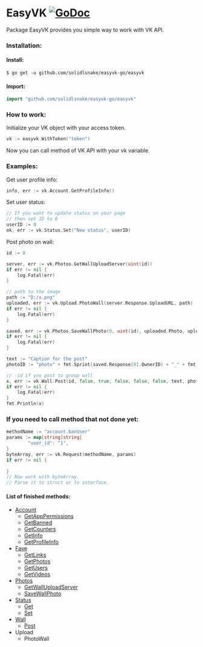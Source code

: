 # EasyVK [![GoDoc](https://godoc.org/github.com/SolidlSnake/easyvk-go/easyvk?status.svg)](https://godoc.org/github.com/SolidlSnake/easyvk-go/easyvk)
Package EasyVK provides you simple way to work with VK API.

### Installation:
#### Install:
```
$ go get -u github.com/solidlsnake/easyvk-go/easyvk
```
#### Import:
```go
import "github.com/solidlsnake/easyvk-go/easyvk"
```

### How to work:
Initialize your VK object with your access token.
```go
vk := easyvk.WithToken("token")
```
Now you can call method of VK API with your vk variable.

### Examples:
Get user profile info:
```go
info, err := vk.Account.GetProfileInfo()
```
Set user status:
```go
// If you want to update status on your page
// then set ID to 0
userID := 0
ok, err := vk.Status.Set("New status", userID)
```
Post photo on wall:
```go
id := 0

server, err := vk.Photos.GetWallUploadServer(uint(id))
if err != nil {
	log.Fatal(err)
}

// path to the image
path := "D:/x.png"
uploaded, err := vk.Upload.PhotoWall(server.Response.UploadURL, path)
if err != nil {
	log.Fatal(err)
}

saved, err := vk.Photos.SaveWallPhoto(0, uint(id), uploaded.Photo, uploaded.Hash, "", uploaded.Server, 0, 0)
if err != nil {
	log.Fatal(err)
}

text := "Caption for the post"
photoID := "photo" + fmt.Sprint(saved.Response[0].OwnerID) + "_" + fmt.Sprint(saved.Response[0].ID)

// -id if you post to group wall
x, err := vk.Wall.Post(id, false, true, false, false, false, text, photoID, "", "", 0, 0, 0, 0, 0)
if err != nil {
	log.Fatal(err)
}
fmt.Println(x)
```

### If you need to call method that not done yet:
```go
methodName := "account.banUser"
params := map[string]string{
        "user_id": "1",
}
byteArray, err := vk.Request(methodName, params)
if err != nil {
        
}
// Now work with byteArray.
// Parse it to struct or to interface.
```

#### List of finished methods:
* [Account](https://vk.com/dev/account)
    * [GetAppPermissions](https://vk.com/dev/account.getAppPermissions)
    * [GetBanned](https://vk.com/dev/account.getBanned)
    * [GetCounters](https://vk.com/dev/account.getCounters)
    * [GetInfo](https://vk.com/dev/account.getInfo)
    * [GetProfileInfo](https://vk.com/dev/account.getProfileInfo)
* [Fave](https://vk.com/dev/fave)
    * [GetLinks](https://vk.com/dev/fave.getLinks)
    * [GetPhotos](https://vk.com/dev/fave.getPhotos)
    * [GetUsers](https://vk.com/dev/fave.getUsers)
    * [GetVideos](https://vk.com/dev/fave.getVideos)
* [Photos](https://vk.com/dev/photos)
    * [GetWallUploadServer](https://vk.com/dev/photos.getWallUploadServer)
    * [SaveWallPhoto](https://vk.com/dev/photos.photos.saveWallPhoto)
* [Status](https://vk.com/dev/status)
    * [Get](https://vk.com/dev/status.get)
    * [Set](https://vk.com/dev/status.set)
* [Wall](https://vk.com/dev/wall)
    * [Post](https://vk.com/dev/wall.post)
* Upload
    * PhotoWall